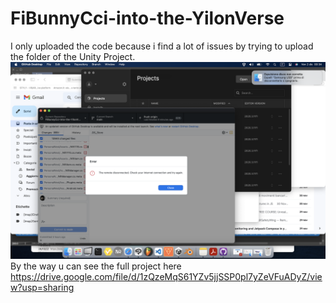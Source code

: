 # FiBunnyCci-into-the-YilonVerse

I only uploaded the code because i find a lot of issues by trying to upload the folder of the Unity Project.
![alt text](https://github.com/piccoloplay/FiBunnyCci-into-the-YilonVerse/blob/main/Screenshot%202022-12-02%20alle%2000.34.41.png)
By the way u can see the full project here
https://drive.google.com/file/d/1zQzeMqS61YZv5jjSSP0pl7yZeVFuADyZ/view?usp=sharing
